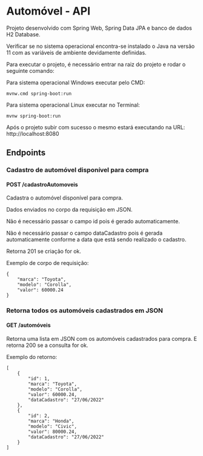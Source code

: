 # Automóvel - API

Projeto desenvolvido com Spring Web, Spring Data JPA e banco de dados H2 Database.

Verificar se no sistema operacional encontra-se instalado o Java na versão 11 com as variáveis de ambiente devidamente definidas.

Para executar o projeto, é necessário entrar na raiz do projeto e rodar o seguinte comando:

Para sistema operacional Windows executar pelo CMD:
```
mvnw.cmd spring-boot:run
```
Para sistema operacional Linux executar no Terminal:
```
mvnw spring-boot:run
```


Após o projeto subir com sucesso o mesmo estará executando na URL: http://localhost:8080

## Endpoints
### Cadastro de automóvel disponível para compra
#### POST /cadastroAutomoveis

Cadastra o automóvel disponível para compra.

Dados enviados no corpo da requisição em JSON.

Não é necessário passar o campo id pois é gerado automaticamente.

Não é necessário passar o campo dataCadastro pois é gerada automaticamente conforme a data que está sendo realizado o cadastro.

Retorna 201 se criação for ok.

Exemplo de corpo de requisição:

```
{
    "marca": "Toyota",
    "modelo": "Corolla",
    "valor": 60000.24
}
```


### Retorna todos os automóveis cadastrados em JSON
#### GET /automóveis

Retorna uma lista em JSON com os automóveis cadastrados para compra.
E retorna 200 se a consulta for ok.

Exemplo do retorno:

```
[
    {
        "id": 1,
        "marca": "Toyota",
        "modelo": "Corolla",
        "valor": 60000.24,
        "dataCadastro": "27/06/2022"
    },
    {
        "id": 2,
        "marca": "Honda",
        "modelo": "Civic",
        "valor": 80000.24,
        "dataCadastro": "27/06/2022"
    }
]
```